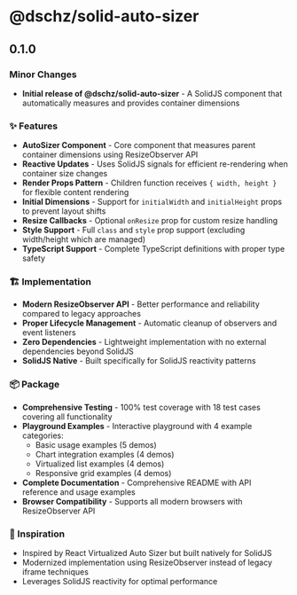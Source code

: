 # @dschz/solid-auto-sizer

## 0.1.0

### Minor Changes

- **Initial release of @dschz/solid-auto-sizer** - A SolidJS component that automatically measures and provides container dimensions

### ✨ Features

- **AutoSizer Component** - Core component that measures parent container dimensions using ResizeObserver API
- **Reactive Updates** - Uses SolidJS signals for efficient re-rendering when container size changes
- **Render Props Pattern** - Children function receives `{ width, height }` for flexible content rendering
- **Initial Dimensions** - Support for `initialWidth` and `initialHeight` props to prevent layout shifts
- **Resize Callbacks** - Optional `onResize` prop for custom resize handling
- **Style Support** - Full `class` and `style` prop support (excluding width/height which are managed)
- **TypeScript Support** - Complete TypeScript definitions with proper type safety

### 🏗️ Implementation

- **Modern ResizeObserver API** - Better performance and reliability compared to legacy approaches
- **Proper Lifecycle Management** - Automatic cleanup of observers and event listeners
- **Zero Dependencies** - Lightweight implementation with no external dependencies beyond SolidJS
- **SolidJS Native** - Built specifically for SolidJS reactivity patterns

### 📦 Package

- **Comprehensive Testing** - 100% test coverage with 18 test cases covering all functionality
- **Playground Examples** - Interactive playground with 4 example categories:
  - Basic usage examples (5 demos)
  - Chart integration examples (4 demos)
  - Virtualized list examples (4 demos)
  - Responsive grid examples (4 demos)
- **Complete Documentation** - Comprehensive README with API reference and usage examples
- **Browser Compatibility** - Supports all modern browsers with ResizeObserver API

### 🎯 Inspiration

- Inspired by React Virtualized Auto Sizer but built natively for SolidJS
- Modernized implementation using ResizeObserver instead of legacy iframe techniques
- Leverages SolidJS reactivity for optimal performance
